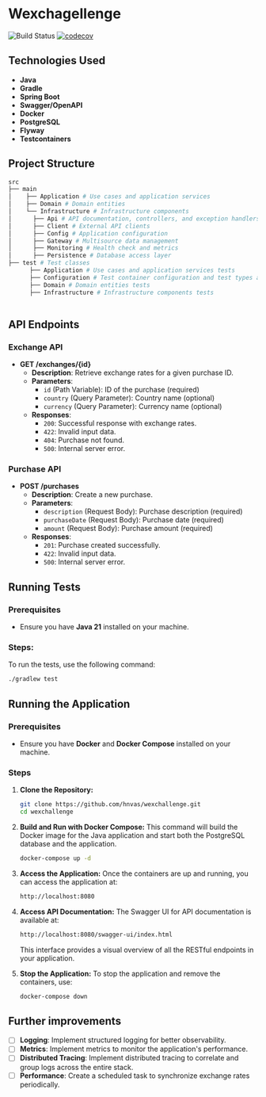 # Wexchagellenge

![Build Status](https://github.com/hnvas/wexchallenge/actions/workflows/ci.yml/badge.svg)
[![codecov](https://codecov.io/gh/hnvas/wexchallenge/branch/main/graph/badge.svg)](https://codecov.io/gh/hnvas/wexchallenge)


## Technologies Used
- **Java**
- **Gradle**
- **Spring Boot**
- **Swagger/OpenAPI**
- **Docker**
- **PostgreSQL**
- **Flyway**
- **Testcontainers**

## Project Structure
```bash
src
├── main
│    ├── Application # Use cases and application services
│    ├── Domain # Domain entities
│    └── Infrastructure # Infrastructure components
│      ├── Api # API documentation, controllers, and exception handlers
│      ├── Client # External API clients
│      ├── Config # Application configuration
│      ├── Gateway # Multisource data management
│      ├── Monitoring # Health check and metrics
│      ├── Persistence # Database access layer
├── test # Test classes
      ├── Application # Use cases and application services tests
      ├── Configuration # Test container configuration and test types annotations
      ├── Domain # Domain entities tests
      ├── Infrastructure # Infrastructure components tests
      
```

## API Endpoints

### Exchange API
- **GET /exchanges/{id}**
  - **Description**: Retrieve exchange rates for a given purchase ID.
  - **Parameters**:
    - `id` (Path Variable): ID of the purchase (required)
    - `country` (Query Parameter): Country name (optional)
    - `currency` (Query Parameter): Currency name (optional)
  - **Responses**:
    - `200`: Successful response with exchange rates.
    - `422`: Invalid input data.
    - `404`: Purchase not found.
    - `500`: Internal server error.

### Purchase API
- **POST /purchases**
  - **Description**: Create a new purchase.
  - **Parameters**:
    - `description` (Request Body): Purchase description (required)
    - `purchaseDate` (Request Body): Purchase date (required)
    - `amount` (Request Body): Purchase amount (required)
  - **Responses**:
    - `201`: Purchase created successfully.
    - `422`: Invalid input data.
    - `500`: Internal server error.

## Running Tests

### Prerequisites

- Ensure you have **Java 21** installed on your machine.

### Steps:

To run the tests, use the following command:
   ```sh
   ./gradlew test
   ```

## Running the Application

### Prerequisites

- Ensure you have **Docker** and **Docker Compose** installed on your machine.

### Steps

1. **Clone the Repository:**
   ```sh
   git clone https://github.com/hnvas/wexchallenge.git
   cd wexchallenge
   ```

2. **Build and Run with Docker Compose:**
   This command will build the Docker image for the Java application and start both the PostgreSQL database and the application.
   ```sh
   docker-compose up -d
   ```

3. **Access the Application:**
   Once the containers are up and running, you can access the application at:
   ```sh
   http://localhost:8080
   ```

4. **Access API Documentation:**
   The Swagger UI for API documentation is available at:
   ```sh
   http://localhost:8080/swagger-ui/index.html
   ```
   This interface provides a visual overview of all the RESTful endpoints in your application.

5. **Stop the Application:**
   To stop the application and remove the containers, use:
   ```sh
   docker-compose down
   ```

## Further improvements

- [ ] **Logging**: Implement structured logging for better observability.
- [ ] **Metrics**: Implement metrics to monitor the application's performance.
- [ ] **Distributed Tracing**: Implement distributed tracing to correlate and group logs across the entire stack.
- [ ] **Performance**: Create a scheduled task to synchronize exchange rates periodically.